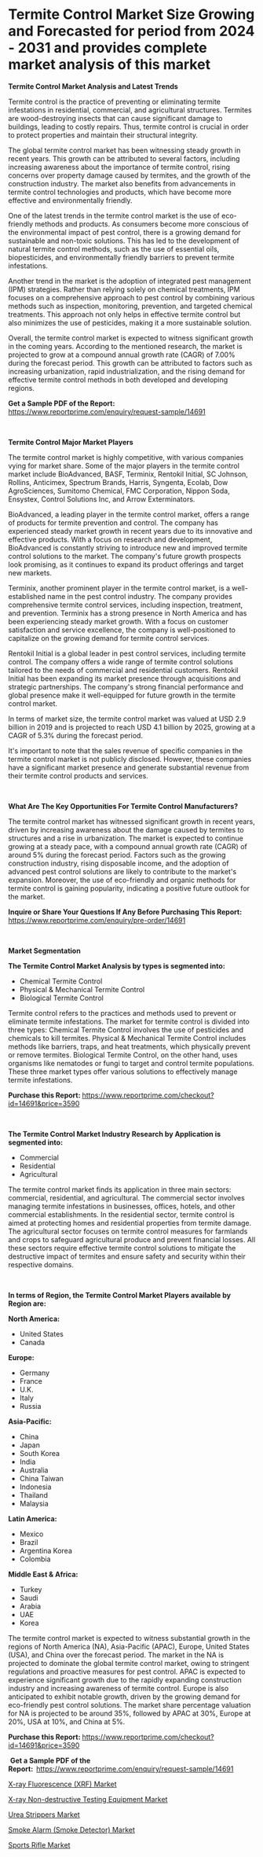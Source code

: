 <p><h1>Termite Control Market Size Growing and Forecasted for period from 2024 - 2031 and provides complete market analysis of this market</h1></p><p><strong>Termite Control Market Analysis and Latest Trends</strong></p>
<p><p>Termite control is the practice of preventing or eliminating termite infestations in residential, commercial, and agricultural structures. Termites are wood-destroying insects that can cause significant damage to buildings, leading to costly repairs. Thus, termite control is crucial in order to protect properties and maintain their structural integrity.</p><p>The global termite control market has been witnessing steady growth in recent years. This growth can be attributed to several factors, including increasing awareness about the importance of termite control, rising concerns over property damage caused by termites, and the growth of the construction industry. The market also benefits from advancements in termite control technologies and products, which have become more effective and environmentally friendly.</p><p>One of the latest trends in the termite control market is the use of eco-friendly methods and products. As consumers become more conscious of the environmental impact of pest control, there is a growing demand for sustainable and non-toxic solutions. This has led to the development of natural termite control methods, such as the use of essential oils, biopesticides, and environmentally friendly barriers to prevent termite infestations.</p><p>Another trend in the market is the adoption of integrated pest management (IPM) strategies. Rather than relying solely on chemical treatments, IPM focuses on a comprehensive approach to pest control by combining various methods such as inspection, monitoring, prevention, and targeted chemical treatments. This approach not only helps in effective termite control but also minimizes the use of pesticides, making it a more sustainable solution.</p><p>Overall, the termite control market is expected to witness significant growth in the coming years. According to the mentioned research, the market is projected to grow at a compound annual growth rate (CAGR) of 7.00% during the forecast period. This growth can be attributed to factors such as increasing urbanization, rapid industrialization, and the rising demand for effective termite control methods in both developed and developing regions.</p></p>
<p><strong>Get a Sample PDF of the Report:&nbsp;</strong> <a href="https://www.reportprime.com/enquiry/request-sample/14691">https://www.reportprime.com/enquiry/request-sample/14691</a></p>
<p>&nbsp;</p>
<p><strong>Termite Control Major Market Players</strong></p>
<p><p>The termite control market is highly competitive, with various companies vying for market share. Some of the major players in the termite control market include BioAdvanced, BASF, Terminix, Rentokil Initial, SC Johnson, Rollins, Anticimex, Spectrum Brands, Harris, Syngenta, Ecolab, Dow AgroSciences, Sumitomo Chemical, FMC Corporation, Nippon Soda, Ensystex, Control Solutions Inc, and Arrow Exterminators.</p><p>BioAdvanced, a leading player in the termite control market, offers a range of products for termite prevention and control. The company has experienced steady market growth in recent years due to its innovative and effective products. With a focus on research and development, BioAdvanced is constantly striving to introduce new and improved termite control solutions to the market. The company's future growth prospects look promising, as it continues to expand its product offerings and target new markets.</p><p>Terminix, another prominent player in the termite control market, is a well-established name in the pest control industry. The company provides comprehensive termite control services, including inspection, treatment, and prevention. Terminix has a strong presence in North America and has been experiencing steady market growth. With a focus on customer satisfaction and service excellence, the company is well-positioned to capitalize on the growing demand for termite control services.</p><p>Rentokil Initial is a global leader in pest control services, including termite control. The company offers a wide range of termite control solutions tailored to the needs of commercial and residential customers. Rentokil Initial has been expanding its market presence through acquisitions and strategic partnerships. The company's strong financial performance and global presence make it well-equipped for future growth in the termite control market.</p><p>In terms of market size, the termite control market was valued at USD 2.9 billion in 2019 and is projected to reach USD 4.1 billion by 2025, growing at a CAGR of 5.3% during the forecast period.</p><p>It's important to note that the sales revenue of specific companies in the termite control market is not publicly disclosed. However, these companies have a significant market presence and generate substantial revenue from their termite control products and services.</p></p>
<p>&nbsp;</p>
<p><strong>What Are The Key Opportunities For Termite Control Manufacturers?</strong></p>
<p><p>The termite control market has witnessed significant growth in recent years, driven by increasing awareness about the damage caused by termites to structures and a rise in urbanization. The market is expected to continue growing at a steady pace, with a compound annual growth rate (CAGR) of around 5% during the forecast period. Factors such as the growing construction industry, rising disposable income, and the adoption of advanced pest control solutions are likely to contribute to the market's expansion. Moreover, the use of eco-friendly and organic methods for termite control is gaining popularity, indicating a positive future outlook for the market.</p></p>
<p><strong>Inquire or Share Your Questions If Any Before Purchasing This Report:</strong> <a href="https://www.reportprime.com/enquiry/pre-order/14691">https://www.reportprime.com/enquiry/pre-order/14691</a></p>
<p>&nbsp;</p>
<p><strong>Market Segmentation</strong></p>
<p><strong>The Termite Control Market Analysis by types is segmented into:</strong></p>
<p><ul><li>Chemical Termite Control</li><li>Physical & Mechanical Termite Control</li><li>Biological Termite Control</li></ul></p>
<p><p>Termite control refers to the practices and methods used to prevent or eliminate termite infestations. The market for termite control is divided into three types: Chemical Termite Control involves the use of pesticides and chemicals to kill termites. Physical & Mechanical Termite Control includes methods like barriers, traps, and heat treatments, which physically prevent or remove termites. Biological Termite Control, on the other hand, uses organisms like nematodes or fungi to target and control termite populations. These three market types offer various solutions to effectively manage termite infestations.</p></p>
<p><strong>Purchase this Report:&nbsp;</strong><a href="https://www.reportprime.com/checkout?id=14691&price=3590">https://www.reportprime.com/checkout?id=14691&price=3590</a></p>
<p>&nbsp;</p>
<p><strong>The Termite Control Market Industry Research by Application is segmented into:</strong></p>
<p><ul><li>Commercial</li><li>Residential</li><li>Agricultural</li></ul></p>
<p><p>The termite control market finds its application in three main sectors: commercial, residential, and agricultural. The commercial sector involves managing termite infestations in businesses, offices, hotels, and other commercial establishments. In the residential sector, termite control is aimed at protecting homes and residential properties from termite damage. The agricultural sector focuses on termite control measures for farmlands and crops to safeguard agricultural produce and prevent financial losses. All these sectors require effective termite control solutions to mitigate the destructive impact of termites and ensure safety and security within their respective domains.</p></p>
<p>&nbsp;</p>
<p><strong>In terms of Region, the Termite Control Market Players available by Region are:</strong></p>
<p>
    <p> <strong> North America: </strong>
        <ul>
            <li>United States</li>
            <li>Canada</li>
        </ul>
        </p> 
    <p> <strong> Europe: </strong>
        <ul>
            <li>Germany</li>
            <li>France</li>
            <li>U.K.</li>
            <li>Italy</li>
            <li>Russia</li>
        </ul>
        </p> 
    <p> <strong> Asia-Pacific: </strong>
        <ul>
            <li>China</li>
            <li>Japan</li>
            <li>South Korea</li>
            <li>India</li>
            <li>Australia</li>
            <li>China Taiwan</li>
            <li>Indonesia</li>
            <li>Thailand</li>
            <li>Malaysia</li>
        </ul>
        </p> 
    <p> <strong> Latin America: </strong>
        <ul>
            <li>Mexico</li>
            <li>Brazil</li>
            <li>Argentina Korea</li>
            <li>Colombia</li>
        </ul>
        </p> 
    <p> <strong> Middle East & Africa: </strong>
        <ul>
            <li>Turkey</li>
            <li>Saudi</li>
            <li>Arabia</li>
            <li>UAE</li>
            <li>Korea</li>
        </ul>
    </p>
    </p>
<p><p>The termite control market is expected to witness substantial growth in the regions of North America (NA), Asia-Pacific (APAC), Europe, United States (USA), and China over the forecast period. The market in the NA is projected to dominate the global termite control market, owing to stringent regulations and proactive measures for pest control. APAC is expected to experience significant growth due to the rapidly expanding construction industry and increasing awareness of termite control. Europe is also anticipated to exhibit notable growth, driven by the growing demand for eco-friendly pest control solutions. The market share percentage valuation for NA is projected to be around 35%, followed by APAC at 30%, Europe at 20%, USA at 10%, and China at 5%.</p></p>
<p><strong>Purchase this Report: </strong><a href="https://www.reportprime.com/checkout?id=14691&price=3590">https://www.reportprime.com/checkout?id=14691&price=3590</a></p>
<p>&nbsp;<strong>Get a Sample PDF of the Report:&nbsp;&nbsp;</strong><a href="https://www.reportprime.com/enquiry/request-sample/14691">https://www.reportprime.com/enquiry/request-sample/14691</a></p>
<p><strong></strong></p>
<p><p><a href="https://medium.com/@caylawisoky8698/x-ray-fluorescence-xrf-market-analysis-its-cagr-market-segmentation-and-global-industry-1fa4741287c6">X-ray Fluorescence (XRF) Market</a></p><p><a href="https://medium.com/@christinegreen87/x-ray-non-destructive-testing-equipment-market-analysis-and-sze-forecasted-for-period-from-2023-to-129ccc9b4029">X-ray Non-destructive Testing Equipment Market</a></p><p><a href="https://medium.com/@caylawisoky8698/urea-strippers-market-outlook-industry-overview-and-forecast-2023-to-2030-e05b12eec028">Urea Strippers Market</a></p><p><a href="https://medium.com/@caylawisoky8698/smoke-alarm-smoke-detector-market-outlook-industry-overview-and-forecast-2023-to-2030-d21ce159cdc5">Smoke Alarm (Smoke Detector) Market</a></p><p><a href="https://medium.com/@caylawisoky8698/sports-rifle-market-exploring-market-share-market-trends-and-future-growth-8b5f11c94f70">Sports Rifle Market</a></p></p>